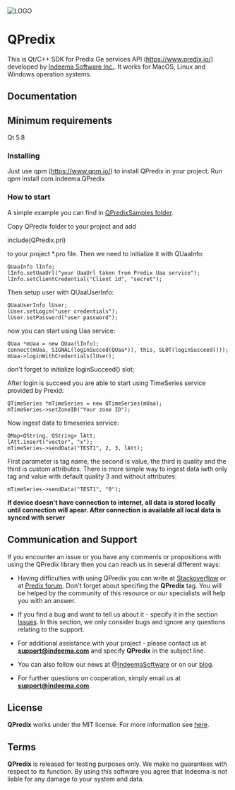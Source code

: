 ![LOGO](https://github.com/IndeemaSoftware/QPredix/blob/Assets/sdk_3_transparent.png?raw=true)

# QPredix
This is Qt/C++ SDK for Predix Ge services API (https://www.predix.io/) developed by [Indeema Software Inc.](https://indeema.com/). It works for MacOS, Linux and Windows operation systems.

## Documentation
## Minimum requirements
Qt 5.8

### Installing
Just use qpm (https://www.qpm.io/) to install QPredix in your project.
Run qpm install com.indeema.QPredix

### How to start
A simple example you can find in [QPredixSamples folder](https://github.com/IndeemaSoftware/QPredix/tree/master/QPredixSamples). 

Copy QPredix folder to your project and add 

  include(QPredix.pri) 

to your project *.pro file. Then we need to initialize it with QUaaInfo:

    QUaaInfo lInfo;
    lInfo.setUaaUrl("your UaaUrl taken from Predix Uaa service");
    lInfo.setClientCredential("Client id", "secret");

Then setup user with QUaaUserInfo:

    QUaaUserInfo lUser;
    lUser.setLogin("user credentials");
    lUser.setPassword("user password");
    
now you can start using Uaa service:

    QUaa *mUaa = new QUaa(lInfo);
    connect(mUaa, SIGNAL(loginSucced(QUaa*)), this, SLOT(loginSucceed()));
    mUaa->loginWithCredentials(lUser);

don't forget to initialize loginSucceed() slot;

After login is succeed you are able to start using TimeSeries service provided by Prexid:

    QTimeSeries *mTimeSeries = new QTimeSeries(mUaa);
    mTimeSeries->setZoneID("Your zone ID");
    
Now ingest data to timeseries service:
    
    QMap<QString, QString> lAtt;
    lAtt.insert("vector", "x");
    mTimeSeries->sendData("TEST1", 2, 3, lAtt);
    
First parameter is tag name, the second is value, the third is quality and the third is custom attributes.
There is more simple way to ingest data iwth only tag and value with default quality 3 and without attributes:

    mTimeSeries->sendData("TEST1", "0");

**If device doesn't have connection to internet, all data is stored locally until connection will apear. After connection is available all local data is synced with server**

## Communication and Support
If you encounter an issue or you have any comments or propositions with using the QPredix library then you can reach us in several different ways:
- Having difficulties with using QPredix you can write at [Stackoverflow](https://stackoverflow.com/) or at [Predix forum](https://forum.predix.io/index.html). Don't forget about specifing the **QPredix** tag. You will be helped by the community of this resource or our specialists will help you with an answer.

- If you find a bug and want to tell us about it - specify it in the section [Issues](https://github.com/IndeemaSoftware/QPredix/issues).
In this section, we only consider bugs and ignore any questions relating to the support.

- For additional assistance with your project - please contact us at **support@indeema.com** and specify **QPredix** in the subject line.

- You can also follow our news at [@IndeemaSoftware](https://twitter.com/IndeemaSoftware) or on our [blog](https://indeema.com/blog).

- For further questions on cooperation, simply email us at **support@indeema.com**.

## License
**QPredix** works under the MIT license. For more information see [here](https://github.com/IndeemaSoftware/QPredix/blob/master/LICENSE).

## Terms
**QPredix** is released for testing purposes only. We make no guarantees with respect to its function. By using this software you agree that Indeema is not liable for any damage to your system and data.
